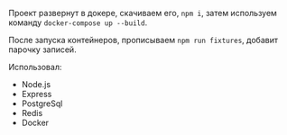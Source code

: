 Проект развернут в докере, скачиваем его, `npm i`, затем используем команду `docker-compose up --build`.

После запуска контейнеров, прописываем `npm run fixtures`, добавит парочку записей.

Использовал:
- Node.js
- Express
- PostgreSql
- Redis
- Docker
